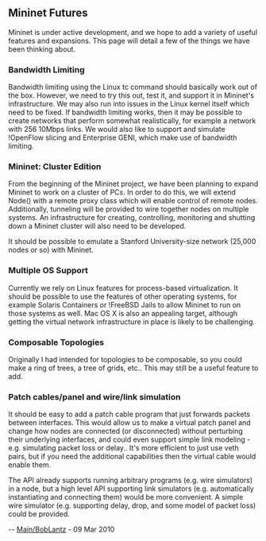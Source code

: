 <!-- %META:TOPICINFO{author="BobLantz" date="1305074404" format="1.1" version="1.7"}% -->
<!-- %META:TOPICPARENT{name="Mininet"}% -->
<!-- Use our custom page layout:
* Set VIEW_TEMPLATE = [MininetView](MininetView)
-->


Mininet Futures
----------------

Mininet is under active development, and we hope to add a variety of useful features and expansions. This page will detail a few of the things we have been thinking about.


### Bandwidth Limiting

Bandwidth limiting using the Linux tc command should basically work out of the box. However, we need to try this out, test it, and support it in Mininet's infrastructure. We may also run into issues in the Linux kernel itself which need to be fixed. If bandwidth limiting works, then it may be possible to create networks that perform somewhat realistically, for example a network with 256 10Mbps links. We would also like to support and simulate !OpenFlow slicing and Enterprise GENI, which make use of bandwidth limiting.




### Mininet: Cluster Edition

From the beginning of the Mininet project, we have been planning to expand Mininet to work on a cluster of PCs. In order to do this, we will extend Node() with a remote proxy class which will enable control of remote nodes. Additionally, tunneling will be provided to wire together nodes on multiple systems. An infrastructure for creating, controlling, monitoring and shutting down a Mininet cluster will also need to be developed.

It should be possible to emulate a Stanford University-size network (25,000 nodes or so) with Mininet.


### Multiple OS Support

Currently we rely on Linux features for process-based virtualization. It should be possible to use the features of other operating systems, for example Solaris Containers or !FreeBSD Jails to allow Mininet to run on those systems as well. Mac OS X is also an appealing target, although getting the virtual network infrastructure in place is likely to be challenging.


### Composable Topologies

Originally I had intended for topologies to be composable, so you could make a ring of trees, a tree of grids, etc.. This may still be a useful feature to add.



### Patch cables/panel and wire/link simulation

It should be easy to add a patch cable program that just forwards packets between interfaces. This would allow us to make a virtual patch panel and change how nodes are connected (or disconnected) without perturbing their underlying interfaces, and could even support simple link modeling - e.g. simulating packet loss or delay.. It's more efficient to just use veth pairs, but if you need the additional capabilities then the virtual cable would enable them.

The API already supports running arbitrary programs (e.g. wire simulators) in a node, but a high level API supporting link simulators (e.g. automatically instantiating and connecting them) would be more convenient. A simple wire simulator (e.g. supporting delay, drop, and some model of packet loss) could be provided. 

-- [Main/BobLantz](../Main/BobLantz) - 09 Mar 2010
